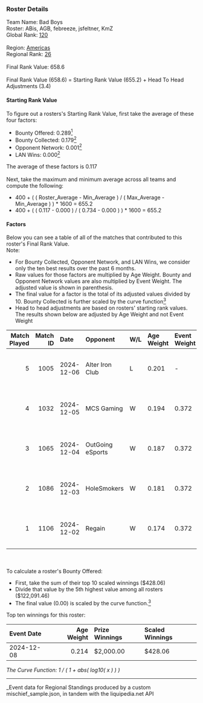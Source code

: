 ### Roster Details<br />
Team Name: Bad Boys<br />
Roster: ABis, AGB, febreeze, jsfeltner, KmZ<br />
Global Rank: [120](../../standings_global_2025_05_05.md)<br />
<br />
Region: [Americas]( ../../standings_americas_2025_05_05.md)<br />
Regional Rank: [26]( ../../standings_americas_2025_05_05.md)<br />
<br />
Final Rank Value:  658.6<br />
<br />
Final Rank Value (658.6) = Starting Rank Value (655.2) + Head To Head Adjustments (3.4)<br />

#### Starting Rank Value<br />
To figure out a rosters's Starting Rank Value, first take the average of these four factors:<br />
- Bounty Offered: 0.289[<sup>1</sup>](#table2)
- Bounty Collected: 0.179[<sup>2</sup>](#table1)
- Opponent Network: 0.001[<sup>2</sup>](#table1)
- LAN Wins: 0.000[<sup>2</sup>](#table1)

The average of these factors is 0.117<br />
<br />
Next, take the maximum and minimum average across all teams and compute the following:<br />
- 400 + ( ( Roster_Average - Min_Average ) / ( Max_Average - Min_Average ) ) * 1600 = 655.2
- 400 + ( ( 0.117 - 0.000 ) / ( 0.734 - 0.000 ) ) * 1600 = 655.2


#### Factors<br />
Below you can see a table of all of the matches that contributed to this roster's Final Rank Value.<br />
Note:<br />

- For Bounty Collected, Opponent Network, and LAN Wins, we consider only the ten best results over the past 6 months.
- Raw values for those factors are multiplied by Age Weight. Bounty and Opponent Network values are also multiplied by Event Weight. The adjusted value is shown in parenthesis.
- The final value for a factor is the total of its adjusted values divided by 10. Bounty Collected is further scaled by the curve function[<sup>3</sup>](#curveFunction)
- Head to head adjustments are based on rosters' starting rank values. The results shown below are adjusted by Age Weight and not Event Weight
<span id="table1"></span><br />


| Match Played | Match ID | Date       | Opponent         | W/L | Age Weight | Event Weight | Bounty Collected | Opponent Network | LAN Wins  | H2H Adj. | Roster                              |
| -: | -: | :- | :- | :- | :- | :- | :- | :- | :- | -: | :- |
|            5 |     1005 | 2024-12-06 | Alter Iron Club  | L   | 0.201      | -            | -                | -                | -         |    -2.88 | ABis, AGB, febreeze, jsfeltner, KmZ |
|            4 |     1032 | 2024-12-05 | MCS Gaming       | W   | 0.194      | 0.372        | 0.002 (0.000)    | 0.070 (0.005)    | 0 (0.000) |     2.12 | ABis, AGB, febreeze, jsfeltner, KmZ |
|            3 |     1065 | 2024-12-04 | OutGoing eSports | W   | 0.187      | 0.372        | 0.001 (0.000)    | 0.020 (0.001)    | 0 (0.000) |     2.03 | ABis, AGB, febreeze, jsfeltner, KmZ |
|            2 |     1086 | 2024-12-03 | HoleSmokers      | W   | 0.181      | 0.372        | 0.000 (0.000)    | 0.000 (0.000)    | 0 (0.000) |     1.09 | ABis, AGB, febreeze, jsfeltner, KmZ |
|            1 |     1106 | 2024-12-02 | Regain           | W   | 0.174      | 0.372        | 0.000 (0.000)    | 0.000 (0.000)    | 0 (0.000) |     1.06 | ABis, AGB, febreeze, jsfeltner, KmZ |

<br />
<span id="table2"></span><br />
To calculate a roster's Bounty Offered:<br />

- First, take the sum of their top 10 scaled winnings ($428.06)
- Divide that value by the 5th highest value among all rosters ($122,091.46)
- The final value (0.00) is scaled by the curve function.[<sup>3</sup>](#curveFunction)

Top ten winnings for this roster:<br />

| Event Date | Age Weight | Prize Winnings | Scaled Winnings |
| :- | -: | :- | :- |
| 2024-12-08 |      0.214 | $2,000.00      | $428.06         |


<span id="curveFunction"></span>_The Curve Function: 1 / ( 1 + abs( log10( x ) ) )_<br />

---
_Event data for Regional Standings produced by a custom mischief_sample.json, in tandem with the liquipedia.net API<br />
